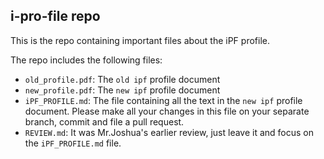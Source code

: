 ## i-pro-file repo

This is the repo containing important files about the iPF profile.

The repo includes the following files:

* `old_profile.pdf`: The `old ipf` profile document
* `new_profile.pdf`: The `new ipf` profile document
* `iPF_PROFILE.md`: The file containing all the text in the `new ipf` profile document. Please make all your changes in this file on your separate branch, commit and file a pull request.
* `REVIEW.md`: It was Mr.Joshua's earlier review, just leave it and focus on the `iPF_PROFILE.md` file.
